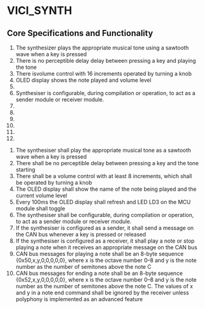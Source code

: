 # VICI_SYNTH



## Core Specifications and Functionality
<ol>
  <li>The synthesizer plays the appropriate musical tone using a sawtooth wave when a key is pressed</li>
  <li>There is no perceptible delay delay between pressing a key and playing the tone</li>
  <li>There isvolume control with 16 increments operated by turning a knob</li>
  <li>OLED display shows the note played and volume level</li>
  <li Every 100ms the OLED display refreshes and LED LD3 on the MCU module toggles</li>
  <li>Synthesiser is configurable, during compilation or operation, to act as a sender module
or receiver module. </li>
   <li></li>
   <li></li>
   <li></li>
   <li></li>
   <li></li>
   <li></li>
</ol>


1. The synthesiser shall play the appropriate musical tone as a sawtooth wave when a key is pressed
2. There shall be no perceptible delay between pressing a key and the tone starting
3. There shall be a volume control with at least 8 increments, which shall be operated by turning
a knob
4. The OLED display shall show the name of the note being played and the current volume level
5. Every 100ms the OLED display shall refresh and LED LD3 on the MCU module shall toggle
6. The synthesiser shall be configurable, during compilation or operation, to act as a sender module
or receiver module.
7. If the synthesiser is configured as a sender, it shall send a message on the CAN bus whenever a
key is pressed or released
8. If the synthesiser is configured as a receiver, it shall play a note or stop playing a note when it
receives an appropriate message on the CAN bus
9. CAN bus messages for playing a note shall be an 8-byte sequence {0x50,x,y,0,0,0,0,0}, where
x is the octave number 0–8 and y is the note number as the number of semitones above the note
C
10. CAN bus messages for ending a note shall be an 8-byte sequence {0x52,x,y,0,0,0,0,0}, where
x is the octave number 0–8 and y is the note number as the number of semitones above the
note C. The values of x and y in a note end command shall be ignored by the receiver unless
polyphony is implemented as an advanced feature
